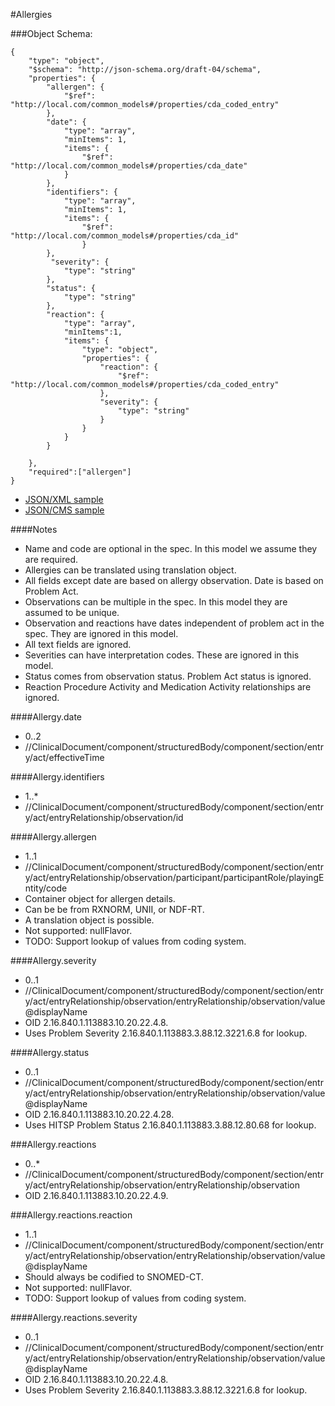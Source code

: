 #Allergies

###Object Schema:
```
{
    "type": "object",
    "$schema": "http://json-schema.org/draft-04/schema",
    "properties": {
        "allergen": {
            "$ref": "http://local.com/common_models#/properties/cda_coded_entry"
        },
        "date": {
            "type": "array",
            "minItems": 1,
            "items": {
                "$ref": "http://local.com/common_models#/properties/cda_date"
            }
        },
        "identifiers": {
            "type": "array",
            "minItems": 1,
            "items": {
                "$ref": "http://local.com/common_models#/properties/cda_id"
                }
        },
         "severity": {
            "type": "string"
        },
        "status": {
            "type": "string"
        },
        "reaction": {
            "type": "array",
            "minItems":1,
            "items": {
                "type": "object",
                "properties": {
                    "reaction": {
                        "$ref": "http://local.com/common_models#/properties/cda_coded_entry"
                    },
                    "severity": {
                        "type": "string"
                    }
                }
            }
        }
       
    },
    "required":["allergen"]
}
```

- [JSON/XML sample](samples/allergies.md)
- [JSON/CMS sample](cmssamples/allergies.md)

####Notes
- Name and code are optional in the spec.  In this model we assume they are required.
- Allergies can be translated using translation object.
- All fields except date are based on allergy observation.  Date is based on Problem Act.
- Observations can be multiple in the spec.  In this model they are assumed to be unique.
- Observation and reactions have dates independent of problem act in the spec.  They are ignored in this model.
- All text fields are ignored.
- Severities can have interpretation codes.  These are ignored in this model.
- Status comes from observation status.  Problem Act status is ignored.
- Reaction Procedure Activity and Medication Activity relationships are ignored.


####Allergy.date
- 0..2
- //ClinicalDocument/component/structuredBody/component/section/entry/act/effectiveTime

####Allergy.identifiers
- 1..*
- //ClinicalDocument/component/structuredBody/component/section/entry/act/entryRelationship/observation/id

####Allergy.allergen
- 1..1
- //ClinicalDocument/component/structuredBody/component/section/entry/act/entryRelationship/observation/participant/participantRole/playingEntity/code
- Container object for allergen details.
- Can be be from RXNORM, UNII, or NDF-RT.
- A translation object is possible.
- Not supported: nullFlavor.
- TODO:  Support lookup of values from coding system.

####Allergy.severity
- 0..1
- //ClinicalDocument/component/structuredBody/component/section/entry/act/entryRelationship/observation/entryRelationship/observation/value@displayName
- OID 2.16.840.1.113883.10.20.22.4.8.
- Uses Problem Severity 2.16.840.1.113883.3.88.12.3221.6.8 for lookup.

####Allergy.status
- 0..1
- //ClinicalDocument/component/structuredBody/component/section/entry/act/entryRelationship/observation/entryRelationship/observation/value@displayName
- OID 2.16.840.1.113883.10.20.22.4.28.
- Uses HITSP Problem Status 2.16.840.1.113883.3.88.12.80.68 for lookup.

###Allergy.reactions
- 0..*
- //ClinicalDocument/component/structuredBody/component/section/entry/act/entryRelationship/observation/entryRelationship/observation
- OID 2.16.840.1.113883.10.20.22.4.9.

###Allergy.reactions.reaction
- 1..1
- //ClinicalDocument/component/structuredBody/component/section/entry/act/entryRelationship/observation/entryRelationship/observation/value@displayName
- Should always be codified to SNOMED-CT.
- Not supported: nullFlavor.
- TODO:  Support lookup of values from coding system.

####Allergy.reactions.severity
- 0..1
- //ClinicalDocument/component/structuredBody/component/section/entry/act/entryRelationship/observation/entryRelationship/observation/value@displayName
- OID 2.16.840.1.113883.10.20.22.4.8.
- Uses Problem Severity 2.16.840.1.113883.3.88.12.3221.6.8 for lookup.


